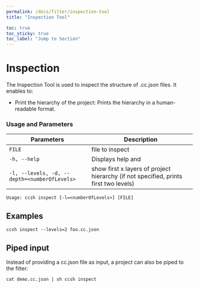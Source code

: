 ```yaml
---
permalink: /docs/filter/inspection-tool
title: "Inspection Tool"

toc: true
toc_sticky: true
toc_label: "Jump to Section"
---
```

# Inspection

The Inspection Tool is used to inspect the structure of .cc.json files. It enables to:

- Print the hierarchy of the project: Prints the hierarchy in a human-readable format.

### Usage and Parameters

| Parameters                                   | Description                                                                          |
|----------------------------------------------|--------------------------------------------------------------------------------------|
| `FILE`                                       | file to inspect                                                                      |
| `-h, --help`                                 | Displays help and                                                                    |
| `-l, --levels, -d, --depth=<numberOfLevels>` | show first x layers of project hierarchy (if not specified, prints first two levels) |
```
Usage: ccsh inspect [-l=<numberOfLevels>] [FILE]
```

## Examples

```
ccsh inspect --levels=2 foo.cc.json
```


## Piped input

Instead of providing a cc.json file as input, a project can also be piped to the filter:

```
cat demo.cc.json | sh ccsh inspect
```
